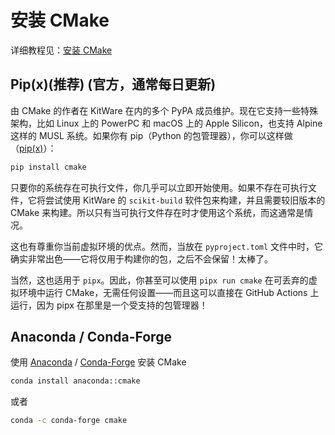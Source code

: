 # 安装 CMake

详细教程见：[安装 CMake](https://cliutils.gitlab.io/modern-cmake/chapters/intro/installing.html)

## Pip(x)(推荐) (官方，通常每日更新)

由 CMake 的作者在 KitWare 在内的多个 PyPA 成员维护。现在它支持一些特殊架构，比如 Linux 上的 PowerPC 和 macOS 上的 Apple Silicon，也支持 Alpine 这样的 MUSL 系统。如果你有 pip（Python 的包管理器），你可以这样做（[pip(x)](https://pypi.org/project/cmake/)）：

```bash
pip install cmake
```

只要你的系统存在可执行文件，你几乎可以立即开始使用。如果不存在可执行文件，它将尝试使用 KitWare 的 `scikit-build` 软件包来构建，并且需要较旧版本的 CMake 来构建。所以只有当可执行文件存在时才使用这个系统，而这通常是情况。

这也有尊重你当前虚拟环境的优点。然而，当放在 `pyproject.toml` 文件中时，它确实非常出色——它将仅用于构建你的包，之后不会保留！太棒了。

当然，这也适用于 `pipx`。因此，你甚至可以使用 `pipx run cmake` 在可丢弃的虚拟环境中运行 CMake，无需任何设置——而且这可以直接在 GitHub Actions 上运行，因为 pipx 在那里是一个受支持的包管理器！

## Anaconda / Conda-Forge

使用 [Anaconda](https://anaconda.org/anaconda/cmake) / [Conda-Forge](https://github.com/conda-forge/cmake-feedstock) 安装 CMake

```bash
conda install anaconda::cmake
```

或者

```bash
conda -c conda-forge cmake
```
